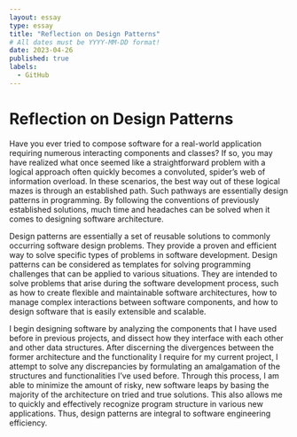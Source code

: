 ```yaml
---
layout: essay
type: essay
title: "Reflection on Design Patterns"
# All dates must be YYYY-MM-DD format!
date: 2023-04-26
published: true
labels:
  - GitHub
---  
```



# Reflection on Design Patterns

  Have you ever tried to compose software for a real-world application requiring numerous interacting components and classes? If so, you may have realized what once seemed like a straightforward problem with a logical approach often quickly becomes a convoluted, spider’s web of information overload. In these scenarios, the best way out of these logical mazes is through an established path. Such pathways are essentially design patterns in programming. By following the conventions of previously established solutions, much time and headaches can be solved when it comes to designing software architecture.
  
  Design patterns are essentially a set of reusable solutions to commonly occurring software design problems. They provide a proven and efficient way to solve specific types of problems in software development. Design patterns can be considered as templates for solving programming challenges that can be applied to various situations. They are intended to solve problems that arise during the software development process, such as how to create flexible and maintainable software architectures, how to manage complex interactions between software components, and how to design software that is easily extensible and scalable.

   I begin designing software by analyzing the components that I have used before in previous projects, and dissect how they interface with each other and other data structures. After discerning the divergences between the former architecture and the functionality I require for my current project, I attempt to solve any discrepancies by formulating an amalgamation of the structures and functionalities I’ve used before. Through this process, I am able to minimize the amount of risky, new software leaps by basing the majority of the architecture on tried and true solutions. This also allows me to quickly and effectively recognize program structure in various new applications. Thus, design patterns are integral to software engineering efficiency.
